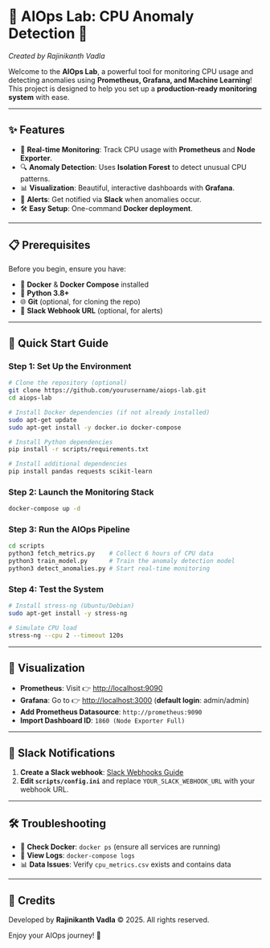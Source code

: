# 🌟 AIOps Lab: CPU Anomaly Detection 🌟

*Created by Rajinikanth Vadla*

Welcome to the **AIOps Lab**, a powerful tool for monitoring CPU usage and detecting anomalies using **Prometheus, Grafana, and Machine Learning**! This project is designed to help you set up a **production-ready monitoring system** with ease.

---

## ✨ Features

- 🚀 **Real-time Monitoring**: Track CPU usage with **Prometheus** and **Node Exporter**.
- 🔍 **Anomaly Detection**: Uses **Isolation Forest** to detect unusual CPU patterns.
- 📊 **Visualization**: Beautiful, interactive dashboards with **Grafana**.
- 🔔 **Alerts**: Get notified via **Slack** when anomalies occur.
- 🛠 **Easy Setup**: One-command **Docker deployment**.

---

## 📋 Prerequisites

Before you begin, ensure you have:

- 🐳 **Docker** & **Docker Compose** installed
- 🐍 **Python 3.8+**
- 🌐 **Git** (optional, for cloning the repo)
- 💬 **Slack Webhook URL** (optional, for alerts)

---

## 🚀 Quick Start Guide

### Step 1: Set Up the Environment

```bash
# Clone the repository (optional)
git clone https://github.com/yourusername/aiops-lab.git
cd aiops-lab

# Install Docker dependencies (if not already installed)
sudo apt-get update
sudo apt-get install -y docker.io docker-compose

# Install Python dependencies
pip install -r scripts/requirements.txt

# Install additional dependencies
pip install pandas requests scikit-learn
```

### Step 2: Launch the Monitoring Stack

```bash
docker-compose up -d
```

### Step 3: Run the AIOps Pipeline

```bash
cd scripts
python3 fetch_metrics.py    # Collect 6 hours of CPU data
python3 train_model.py      # Train the anomaly detection model
python3 detect_anomalies.py # Start real-time monitoring
```

### Step 4: Test the System

```bash
# Install stress-ng (Ubuntu/Debian)
sudo apt-get install -y stress-ng

# Simulate CPU load
stress-ng --cpu 2 --timeout 120s
```

---

## 🎨 Visualization

- **Prometheus**: Visit 👉 [http://localhost:9090](http://localhost:9090)
- **Grafana**: Go to 👉 [http://localhost:3000](http://localhost:3000) (**default login**: admin/admin)
- **Add Prometheus Datasource**: `http://prometheus:9090`
- **Import Dashboard ID**: `1860 (Node Exporter Full)`

---

## 🔔 Slack Notifications

1. **Create a Slack webhook**: [Slack Webhooks Guide](https://api.slack.com/messaging/webhooks)
2. **Edit `scripts/config.ini`** and replace `YOUR_SLACK_WEBHOOK_URL` with your webhook URL.

---

## 🛠️ Troubleshooting

- 🔄 **Check Docker**: `docker ps` (ensure all services are running)
- 📜 **View Logs**: `docker-compose logs`
- 📊 **Data Issues**: Verify `cpu_metrics.csv` exists and contains data

---

## 🎉 Credits

Developed by **Rajinikanth Vadla** © 2025. All rights reserved.

Enjoy your AIOps journey! 🚀